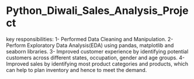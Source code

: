 # Python_Diwali_Sales_Analysis_Project

key responsibilities:
1- Performed Data Cleaning and Manipulation.
2- Perform Exploratory Data Analysis(EDA) using pandas, matplotlib and seaborn libraries.
3- Improved customer experience by identifying potential customers across different states, occupation, gender and age groups.
4- Improved sales by identifying most product categories and products, which can help to plan inventory and hence to meet the demand.

